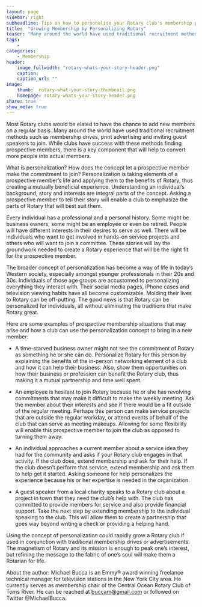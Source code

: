 ```yaml
---
layout: page
sidebar: right
subheadline: Tips on how to personalise your Rotary club's membership process
title:  "Growing Membership by Personalizing Rotary"
teaser: "Many around the world have used traditional recruitment methods such as membership drives, print advertising and inviting guest speakers to join.  While clubs have success with these methods finding prospective members, there is a key component that will help to convert more people into actual members."
tags:
    - 
categories:
    - Membership
header:
    image_fullwidth: "rotary-whats-your-story-header.png"
    caption: 
    caption_url: ""
image:
    thumb:  rotary-what-your-story-thumbnail.png
    homepage: rotary-whats-your-story-header.png
share: true
show_meta: true
---
```

Most Rotary clubs would be elated to have the chance to add new members on a regular basis. Many around the world have used traditional recruitment methods such as membership drives, print advertising and inviting guest speakers to join.  While clubs have success with these methods finding prospective members, there is a key component that will help to convert more people into actual members.

What is personalization? How does the concept let a prospective member make the commitment to join? Personalization is taking elements of a prospective member’s life and applying them to the benefits of Rotary, thus creating a mutually beneficial experience. Understanding an individual’s background, story and interests are integral parts of the concept. Asking a prospective member to tell their story will enable a club to emphasize the parts of Rotary that will best suit them. 

Every individual has a professional and a personal history. Some might be business owners; some might be an employee or even be retired. People will have different interests in their desires to serve as well. There will be individuals who want to get involved in hands-on service projects and others who will want to join a committee. These stories will lay the groundwork needed to create a Rotary experience that will be the right fit for the prospective member. 

The broader concept of personalization has become a way of life in today’s Western society, especially amongst younger professionals in their 20s and 30s. Individuals of those age groups are accustomed to personalizing everything they interact with. Their social media pages, iPhone cases and television viewing habits have all become customizable. Molding their lives to Rotary can be off-putting. The good news is that Rotary can be personalized for individuals, all without eliminating the traditions that make Rotary great.

Here are some examples of prospective membership situations that may arise and how a club can use the personalization concept to bring in a new member: 

- A time-starved business owner might not see the commitment of Rotary as something he or she can do. Personalize Rotary for this person by explaining the benefits of the in-person networking element of a club and how it can help their business. Also, show them opportunities on how their business or profession can benefit the Rotary club, thus making it a mutual partnership and time well spent.

- An employee is hesitant to join Rotary because he or she has revolving commitments that may make it difficult to make the weekly meeting. Ask the member about their interests and see if there would be a fit outside of the regular meeting. Perhaps this person can make service projects that are outside the regular workday, or attend events of behalf of the club that can serve as meeting makeups. Allowing for some flexibility will enable this prospective member to join the club as opposed to turning them away.

- An individual approaches a current member about a service idea they had for the community and asks if your Rotary club engages in that activity. If the club does, extend membership and ask for their help. If the club doesn’t perform that service, extend membership and ask them to help get it started. Asking someone for help personalizes the experience because his or her expertise is needed in the organization. 

- A guest speaker from a local charity speaks to a Rotary club about a project in town that they need the club’s help with. The club has committed to provide members for service and also provide financial support. Take the next step by extending membership to the individual speaking to the club. This will allow them to create a partnership that goes way beyond writing a check or providing a helping hand.

Using the concept of personalization could rapidly grow a Rotary club if used in conjunction with traditional membership drives or advertisements. The magnetism of Rotary and its mission is enough to peak one’s interest, but refining the message to the fabric of one’s soul will make them a Rotarian for life. 

About the author: Michael Bucca is an Emmy® award winning freelance technical manager for television stations in the New York City area. He currently serves as membership chair of the Central Ocean Rotary Club of Toms River. He can be reached at buccam@gmail.com or followed on Twitter @MichaelBucca.

